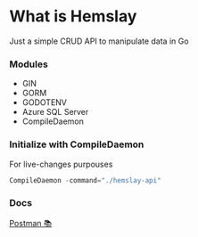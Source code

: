 # What is Hemslay

Just a simple CRUD API to manipulate data in Go

### Modules

- GIN
- GORM
- GODOTENV
- Azure SQL Server
- CompileDaemon

### Initialize with CompileDaemon

For live-changes purpouses

```go
CompileDaemon -command="./hemslay-api"
```

### Docs

[Postman 📚](https://www.postman.com/bruno-andrade-environment/hemslay/overview)
